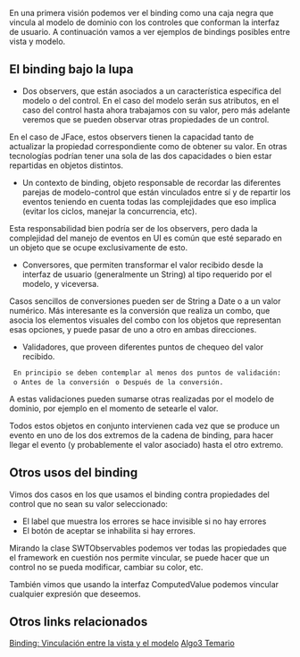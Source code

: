 En una primera visión podemos ver el binding como una caja negra que vincula al modelo de dominio con los controles que conforman la interfaz de usuario. A continuación vamos a ver ejemplos de bindings posibles entre vista y modelo.

El binding bajo la lupa
-----------------------

-   Dos observers, que están asociados a un característica específica del modelo o del control. En el caso del modelo serán sus atributos, en el caso del control hasta ahora trabajamos con su valor, pero más adelante veremos que se pueden observar otras propiedades de un control.

En el caso de JFace, estos observers tienen la capacidad tanto de actualizar la propiedad correspondiente como de obtener su valor. En otras tecnologías podrían tener una sola de las dos capacidades o bien estar repartidas en objetos distintos.

-   Un contexto de binding, objeto responsable de recordar las diferentes parejas de modelo-control que están vinculados entre sí y de repartir los eventos teniendo en cuenta todas las complejidades que eso implica (evitar los ciclos, manejar la concurrencia, etc).

Esta responsabilidad bien podría ser de los observers, pero dada la complejidad del manejo de eventos en UI es común que esté separado en un objeto que se ocupe exclusivamente de esto.

-   Conversores, que permiten transformar el valor recibido desde la interfaz de usuario (generalmente un String) al tipo requerido por el modelo, y viceversa.

Casos sencillos de conversiones pueden ser de String a Date o a un valor numérico. Más interesante es la conversión que realiza un combo, que asocia los elementos visuales del combo con los objetos que representan esas opciones, y puede pasar de uno a otro en ambas direcciones.

-   Validadores, que proveen diferentes puntos de chequeo del valor recibido.

` En principio se deben contemplar al menos dos puntos de validación:`
` o Antes de la conversión`
` o Después de la conversión.`

A estas validaciones pueden sumarse otras realizadas por el modelo de dominio, por ejemplo en el momento de setearle el valor.

Todos estos objetos en conjunto intervienen cada vez que se produce un evento en uno de los dos extremos de la cadena de binding, para hacer llegar el evento (y probablemente el valor asociado) hasta el otro extremo.

Otros usos del binding
----------------------

Vimos dos casos en los que usamos el binding contra propiedades del control que no sean su valor seleccionado:

-   El label que muestra los errores se hace invisible si no hay errores
-   El botón de aceptar se inhabilita si hay errores.

Mirando la clase SWTObservables podemos ver todas las propiedades que el framework en cuestión nos permite vincular, se puede hacer que un control no se pueda modificar, cambiar su color, etc.

También vimos que usando la interfaz ComputedValue podemos vincular cualquier expresión que deseemos.

Otros links relacionados
------------------------

[Binding: Vinculación entre la vista y el modelo](binding--vinculacion-entre-la-vista-y-el-modelo.md) [Algo3 Temario](algo3-temario.md)
